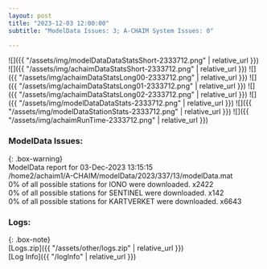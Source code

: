 ```yaml
---
layout: post
title: "2023-12-03 12:00:00"
subtitle: "ModelData Issues: 3; A-CHAIM System Issues: 0"

---
```


![]({{ "/assets/img/modelDataDataStatsShort-2333712.png" | relative_url }})
![]({{ "/assets/img/achaimDataStatsShort-2333712.png" | relative_url }})
![]({{ "/assets/img/achaimDataStatsLong00-2333712.png" | relative_url }})
![]({{ "/assets/img/achaimDataStatsLong01-2333712.png" | relative_url }})
![]({{ "/assets/img/achaimDataStatsLong02-2333712.png" | relative_url }})
![]({{ "/assets/img/modelDataDataStats-2333712.png" | relative_url }})
![]({{ "/assets/img/modelDataStationStats-2333712.png" | relative_url }})
![]({{ "/assets/img/achaimRunTime-2333712.png" | relative_url }})


### ModelData Issues:  
  
{: .box-warning}  
 ModelData report for 03-Dec-2023 13:15:15   
 /home2/achaim1/A-CHAIM/modelData/2023/337/13/modelData.mat   
 0% of all possible stations for IONO were downloaded. x2422   
 0% of all possible stations for SENTINEL were downloaded. x142   
 0% of all possible stations for KARTVERKET were downloaded. x6643   
  


### Logs:  
  
{: .box-note}  
[Logs.zip]({{ "/assets/other/logs.zip" | relative_url }})  
[Log Info]({{ "/logInfo" | relative_url }})  
